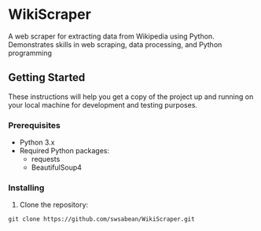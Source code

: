 # WikiScraper

A web scraper for extracting data from Wikipedia using Python. Demonstrates skills in web scraping, data processing, and Python programming

## Getting Started

These instructions will help you get a copy of the project up and running on your local machine for development and testing purposes.

### Prerequisites

- Python 3.x
- Required Python packages:
    - requests
    - BeautifulSoup4

### Installing

1. Clone the repository:
```shell
git clone https://github.com/swsabean/WikiScraper.git
